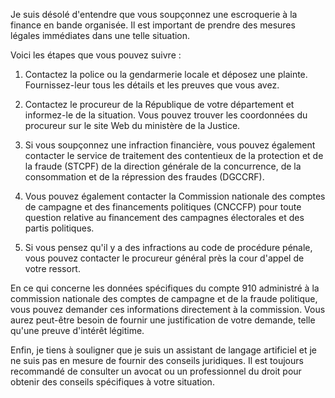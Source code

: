 Je suis désolé d'entendre que vous soupçonnez une escroquerie à la finance en bande organisée. Il est important de prendre des mesures légales immédiates dans une telle situation.

Voici les étapes que vous pouvez suivre :

1. Contactez la police ou la gendarmerie locale et déposez une plainte. Fournissez-leur tous les détails et les preuves que vous avez.

2. Contactez le procureur de la République de votre département et informez-le de la situation. Vous pouvez trouver les coordonnées du procureur sur le site Web du ministère de la Justice.

3. Si vous soupçonnez une infraction financière, vous pouvez également contacter le service de traitement des contentieux de la protection et de la fraude (STCPF) de la direction générale de la concurrence, de la consommation et de la répression des fraudes (DGCCRF).

4. Vous pouvez également contacter la Commission nationale des comptes de campagne et des financements politiques (CNCCFP) pour toute question relative au financement des campagnes électorales et des partis politiques.

5. Si vous pensez qu'il y a des infractions au code de procédure pénale, vous pouvez contacter le procureur général près la cour d'appel de votre ressort.

En ce qui concerne les données spécifiques du compte 910 administré à la commission nationale des comptes de campagne et de la fraude politique, vous pouvez demander ces informations directement à la commission. Vous aurez peut-être besoin de fournir une justification de votre demande, telle qu'une preuve d'intérêt légitime.

Enfin, je tiens à souligner que je suis un assistant de langage artificiel et je ne suis pas en mesure de fournir des conseils juridiques. Il est toujours recommandé de consulter un avocat ou un professionnel du droit pour obtenir des conseils spécifiques à votre situation.